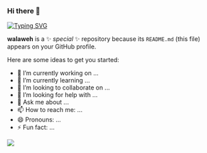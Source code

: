 ### Hi there 👋
<a href="https://git.io/typing-svg"><img src="https://readme-typing-svg.herokuapp.com?font=Fira+Code&weight=900&size=34&duration=1&pause=1&color=F7B429&width=437&height=51&lines=%E1%B4%A1%CC%B5%E1%B4%87%CC%B5%CD%9F%CC%B5%CD%9F%CC%B5%CA%9F%CC%B5%CD%9F%CC%B5%CD%9F%CC%B5%E1%B4%84%CC%B5%CD%9F%CC%B5%CD%9F%CC%B5%E1%B4%8F%CC%B5%CD%9F%CC%B5%CD%9F%CC%B5%E1%B4%8D%CC%B5%CD%9F%CC%B5%CD%9F%CC%B5%E1%B4%87%CC%B5%CD%9F%CC%B5%CD%9F%CC%B5" alt="Typing SVG" /></a>
<p align="center">  


**walaweh** is a ✨ _special_ ✨ repository because its `README.md` (this file) appears on your GitHub profile.

Here are some ideas to get you started:

- 🔭 I’m currently working on ...
- 🌱 I’m currently learning ...
- 👯 I’m looking to collaborate on ...
- 🤔 I’m looking for help with ...
- 💬 Ask me about ...
- 📫 How to reach me: ...
- 😄 Pronouns: ...
- ⚡ Fun fact: ...

![](https://komarev.com/ghpvc/?username=Jesanne87&color=orange&style=for-the-badge)

